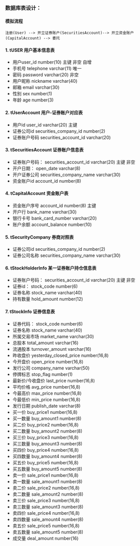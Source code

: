 ### 数据库表设计：  
#### 模拟流程    
    注册(User) --> 开立证券账户(SecuritiesAccount)--> 开立资金账户(CapitalAccount) --> 委托


#### 1. tUSER 用户基本信息表    
* 用户user_id number(10)                 主键 非空  自增
* 手机号 telephone  varchar(11)           唯一
* 密码 password varchar(20)                     非空
* 用户昵称 nickname varchar(40)  
* 邮箱  email  varchar(30)                
* 性别 sex number(1)                      
* 年龄 age number(3)                      

#### 2. tUserAccount 用户-证券账户对应表   
* 用户id           user_id                varchar(20)   主键
* 证券公司id      securities_company_id    number(2)       
* 证券账户号码     securities_account_id    varchar(20)    

#### 3. tSecuritiesAccount 证券账户信息表    
* 证券账户号码：     securities_account_id      varchar(20)  主键  非空 
* 开户日期：         open_date                  varchar(8)    
* 开户证券公司       securities_company_name    varchar(30) 
* 资金账户id        account_id                  number(8)

#### 4. tCapitalAccount 资金账户表
* 资金账户序号       account_id             number(8) 主键 
* 开户行            bank_name              varchar(30) 
* 银行卡号           bank_card_number       varchar(20) 
* 账户余额          account_balance         number(10)  

#### 5. tSecurityCompany  券商对照表   
* 证券公司id       securities_company_id          number(2)
* 证券公司名称     securities_company_name        varchar(30)

#### 6. tStockHolderInfo  某一证券账户持仓信息表
* 证券账户号码：     securities_account_id      varchar(20)  主键  非空 
* 证券id：          stock_code                 number(6)
* 证券名称          stock_name                  varchar(40)
* 持有数量          hold_amount                 number(12)

#### 7. tStockInfo 证券信息表
* 证券代码：     stock_code                  number(6)
* 证券名称       stock_name                  varchar(40)
* 所属交易市场   market_name                  varchar(30)
* 总股本         total_amount                 varchar(16)  
* 流通股本       turnover_amount              varchar(16)
* 昨收盘价       yesterday_closed_price       number(16,8)
* 今开盘价       open_price                   number(16,8)
* 发行公司        company_name                varchar(50)
* 停牌标志       stop_flag                     number(1)
* 最新价/今收盘价 last_price                   number(16,8)
* 平均价格       avg_price                     number(16,8)
* 今最高价       max_price                      number(16,8)
* 今最低价       min_price                      number(16,8)
* 发行日期       publish_date                   varchar(8)
* 买一价        buy_price1                      number(16,8)
* 买一数量       buy_amount1                    number(8)
* 买二价        buy_price2                      number(16,8)
* 买二数量       buy_amount2                    number(8)
* 买三价        buy_price3                      number(16,8)
* 买三数量       buy_amount3                    number(8)
* 买四价        buy_price4                      number(16,8)
* 买四数量       buy_amount4                    number(8)
* 买五价        buy_price5                      number(16,8)
* 买五数量       buy_amount5                    number(8)
* 卖一价         sale_price1                    number(16,8)
* 卖一数量       sale_amount1                   number(8)
* 卖二价         sale_price2                    number(16,8)
* 卖二数量       sale_amount2                   number(8)
* 卖三价         sale_price3                    number(16,8)
* 卖三数量       sale_amount3                   number(8)
* 卖四价         sale_price4                    number(16,8)
* 卖四数量       sale_amount4                   number(8)
* 卖五价         sale_price5                    number(16,8)
* 卖五数量       sale_amount5                   number(8)
* 成交量         deal_amount                    number(16)
